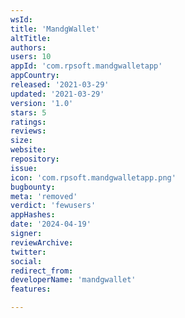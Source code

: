 ```yaml
---
wsId: 
title: 'MandgWallet'
altTitle: 
authors: 
users: 10
appId: 'com.rpsoft.mandgwalletapp'
appCountry: 
released: '2021-03-29'
updated: '2021-03-29'
version: '1.0'
stars: 5
ratings: 
reviews: 
size: 
website: 
repository: 
issue: 
icon: 'com.rpsoft.mandgwalletapp.png'
bugbounty: 
meta: 'removed'
verdict: 'fewusers'
appHashes: 
date: '2024-04-19'
signer: 
reviewArchive: 
twitter: 
social: 
redirect_from: 
developerName: 'mandgwallet'
features: 

---
```


